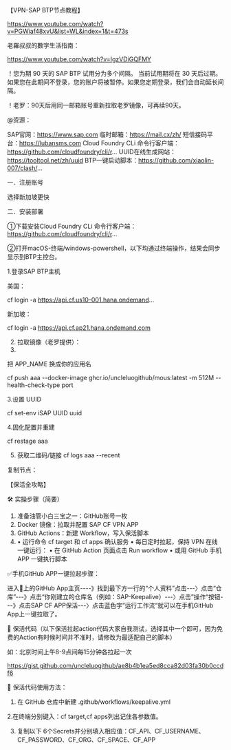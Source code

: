 【VPN-SAP BTP节点教程】

 https://www.youtube.com/watch?v=PGWiaf48xvU&list=WL&index=1&t=473s
 
老羅叔叔的數字生活指南：

https://www.youtube.com/watch?v=IgzVDiGQFMY

！您为期 90 天的 SAP BTP 试用分为多个间隔。 当前试用期将在 30 天后过期。 如果您在此期间不登录，您的账户将被暂停。如果您定期登录，我们会自动延长间隔。

！老罗：90天后用同一邮箱账号重新拉取老罗镜像，可再续90天。

@资源：

SAP官网：https://www.sap.com
临时邮箱：https://mail.cx/zh/
短信接码平台：https://lubansms.com
Cloud Foundry CLi 命令行客户端：https://github.com/cloudfoundry/cli/r...
UUID在线生成网站：https://tooltool.net/zh/uuid
BTP一键启动脚本：https://github.com/xiaolin-007/clash/...  

一．注册账号

选择新加坡更快

二．安装部署

①下载安装Cloud Foundry CLi 命令行客户端：https://github.com/cloudfoundry/cli/r...

②打开macOS-终端/windows-powershell，以下均通过终端操作，结果会同步显示到BTP主控台。

1.登录SAP BTP主机

美国：

cf login -a https://api.cf.us10-001.hana.ondemand...

新加坡：

cf login -a https://api.cf.ap21.hana.ondemand.com

2. 拉取镜像（老罗提供）：
3. 
把 APP_NAME 换成你的应用名

cf push aaa --docker-image ghcr.io/uncleluogithub/mous:latest -m 512M --health-check-type port

3.设置 UUID

cf set-env iSAP UUID uuid

4.固化配置并重建

cf restage aaa

5) 获取二维码/链接
cf logs aaa --recent

复制节点：


【保活全攻略】

🛠️ 实操步骤（简要）

 1. 准备油管小白三宝之一：GitHub账号一枚
 2. Docker 镜像：拉取并配置 SAP CF VPN APP
 3. GitHub Actions：新建 Workflow，写入保活脚本
 4. • 运行命令 cf target 和 cf apps 确认服务
 • 每日定时拉起，保持 VPN 在线  一键运行：
 • 在 GitHub Action 页面点击 Run workflow
 • 或用 GitHub 手机 APP 一键执行脚本

✅手机GitHub APP一键拉起步骤：

进入📱上的GitHub App主页----》找到最下方一行的“个人资料”点击---〉点击“仓库”---》点击“你刚建立的仓库名（例如：SAP-Keepalive）---〉点击”操作“按钮---》点击SAP CF APP保活---〉点击蓝色字”运行工作流“就可以在手机GitHub App上一键拉取了。

📌 保活代码（以下保活拉起action代码大家自我测试，选择其中一个即可，因为免费的Action有时候时间并不准时，请修改为最适配自己的脚本）

如：北京时间上午8-9点间每15分钟各拉起一次

https://gist.github.com/uncleluogithub/ae8b4b1ea5ed8cca82d03fa30b0ccdf6

📌 保活代码使用方法：

1. 在 GitHub 仓库中新建 .github/workflows/keepalive.yml

2.在终端分别键入：cf target,cf apps列出记住各参数值。

3. 复制以下 6个Secrets并分别填入相应值：CF_API、CF_USERNAME、CF_PASSWORD、CF_ORG、CF_SPACE、CF_APP
